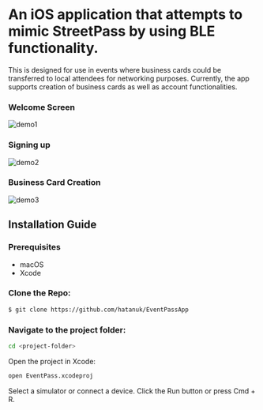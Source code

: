 # An iOS application that attempts to mimic StreetPass by using BLE functionality.
This is designed for use in events where business cards could be transferred to local attendees for networking purposes.
Currently, the app supports creation of business cards as well as account functionalities.

### Welcome Screen
![demo1](https://github.com/user-attachments/assets/56bec3d1-f0af-4f28-92a8-e9d7066a823a) 

### Signing up
![demo2](https://github.com/user-attachments/assets/9169474c-9aae-49aa-a4a7-3de7cebe0df9)

### Business Card Creation
![demo3](https://github.com/user-attachments/assets/bdc2a6b4-f31d-4335-ad2e-0e179da29119)

## Installation Guide

### Prerequisites
- macOS
- Xcode

### Clone the Repo:
```bash
$ git clone https://github.com/hatanuk/EventPassApp
```
### Navigate to the project folder:
```bash
cd <project-folder>
```
Open the project in Xcode:
```bash
open EventPass.xcodeproj
```
Select a simulator or connect a device.
Click the Run button or press Cmd + R.

